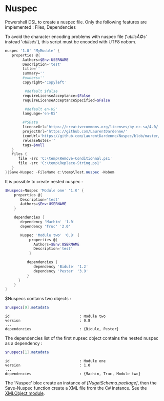 ﻿# Nuspec
Powershell DSL to create a nuspec file.
Only the following features are implemented : Files, Dependencies

To avoid the character encoding problems with nuspec file ('_utilisÃ©s_' instead '_utilisés_'), this script must be encoded with UTF8 nobom.
```Powershell
nuspec '1.0' 'MyModule' {
   properties @{
        Authors=$Env:USERNAME
        Description='test'
        title=''
        summary=''
        #owners=''
        copyright='Copyleft'

         #default $false
        requireLicenseAcceptance=$False
        requireLicenseAcceptanceSpecified=$False

         #default en-US'
        language='en-US'

        #PSData
        licenseUrl='https://creativecommons.org/licenses/by-nc-sa/4.0/'
        projectUrl='https://github.com/LaurentDardenne/'
        iconUrl='https://github.com/LaurentDardenne/Nuspec/blob/master/Icon/Nuspec.png'
        releaseNotes=''
        tags=$null
   }
   files {
      file -src 'C:\temp\Remove-Conditionnal.ps1'
      file -src 'C:\temp\Replace-String.ps1'
   }
}|Save-Nuspec -FileName c:\temp\Test.nuspec -Nobom
```
It is possible to create nested nuspec :
```Powershell
$Nuspecs=Nuspec 'Module one' '1.0' {
    properties @{
       Description='test'
       Authors=$Env:USERNAME
    }

    dependencies {
       dependency 'Machin' '1.0'
       dependency 'Truc' '2.0'

       Nuspec 'Module two' '0.8' {
           properties @{
             Authors=$Env:USERNAME
             Description='test'
           }

          dependencies {
             dependency 'Bidule' '1.2'
             dependency 'Pester' '3.9'
          }
      }
    }
}
```
$Nuspecs contains two objects :
```Powershell
$nuspecs[0].metadata
```
```
id                                : Module two
version                           : 0.8
...
dependencies                      : {Bidule, Pester}
```
The dependencies list of the first nupsec object contains the nested nuspec as a dependency : 
```Powershell
$nuspecs[1].metadata
```
```
id                                : Module one
version                           : 1.0
...
dependencies                      : {Machin, Truc, Module two}
```
The 'Nuspec' bloc create an instance of _[NugetSchema.package]_, then the Save-Nuspec function create a XML file from the C# instance.
See the [XMLObject module](https://github.com/LaurentDardenne/XMLObject).

